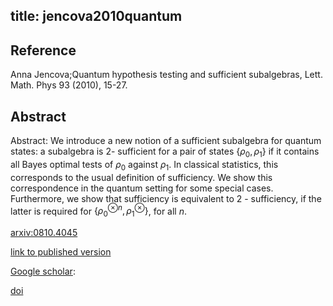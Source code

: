 title: jencova2010quantum
---


## Reference

Anna Jencova;Quantum hypothesis testing and sufficient subalgebras, Lett. Math. Phys 93 (2010), 15-27.

## Abstract 

Abstract:  We introduce a new notion of a sufficient subalgebra for quantum states: a
subalgebra is 2- sufficient for a pair of states $\{\rho_0,\rho_1\}$ if it
contains all Bayes optimal tests of $\rho_0$ against $\rho_1$. In classical
statistics, this corresponds to the usual definition of sufficiency. We show
this correspondence in the quantum setting for some special cases. Furthermore,
we show that sufficiency is equivalent to 2 - sufficiency, if the latter is
required for $\{\rho_0^{\otimes n},\rho_1^{\otimes}\}$, for all $n$.

    

[arxiv:0810.4045](https://arxiv.org/abs/0810.4045)

[link to published version](https://link.springer.com/content/pdf/10.1007/s11005-010-0398-0.pdf)

[Google scholar](https://scholar.google.com/scholar_lookup?arxiv_id=0810.4045):

[doi](https://doi.org/10.1007/s11005-010-0398-0)


